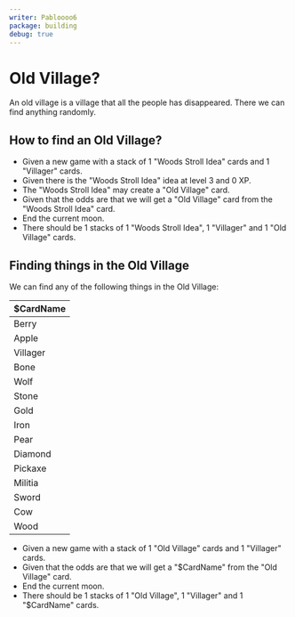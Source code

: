 ```yaml
---
writer: Pabloooo6
package: building
debug: true
---
```


# Old Village?

An old village is a village that all the people has disappeared.
There we can find anything randomly.

## How to find an Old Village?

 * Given a new game with a stack of 1 "Woods Stroll Idea" cards and 1 "Villager" cards.
 * Given there is the "Woods Stroll Idea" idea at level 3 and 0 XP.
 * The "Woods Stroll Idea" may create a "Old Village" card.
 * Given that the odds are that we will get a "Old Village" card from the "Woods Stroll Idea" card.
 * End the current moon.
 * There should be 1 stacks of 1 "Woods Stroll Idea", 1 "Villager" and 1 "Old Village" cards.

## Finding things in the Old Village

We can find any of the following things in the Old Village:

| $CardName |
|-----------|
| Berry     |
| Apple     |
| Villager  |
| Bone      |
| Wolf      |
| Stone     |
| Gold      |
| Iron      |
| Pear      |
| Diamond   |
| Pickaxe   |
| Militia   |
| Sword     |
| Cow       |
| Wood      |

 * Given a new game with a stack of 1 "Old Village" cards and 1 "Villager" cards.
 * Given that the odds are that we will get a "$CardName" from the "Old Village" card.
 * End the current moon.
 * There should be 1 stacks of 1 "Old Village", 1 "Villager" and 1 "$CardName" cards.
